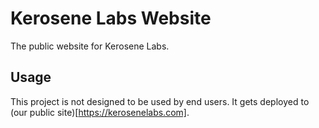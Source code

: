 # Kerosene Labs Website
The public website for Kerosene Labs.

## Usage
This project is not designed to be used by end users. It gets deployed to (our public site)[https://kerosenelabs.com].